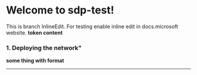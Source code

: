 # Welcome to sdp-test!
This is branch InlineEdit. For testing enable inline edit in docs.microsoft website.
**token content**

### 1. Deploying the network"
****some thing with format****
- - -